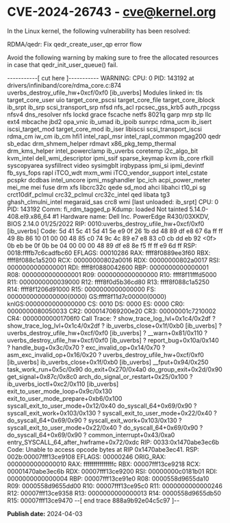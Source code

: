 # CVE-2024-26743 - cve@kernel.org

In the Linux kernel, the following vulnerability has been resolved:

RDMA/qedr: Fix qedr_create_user_qp error flow

Avoid the following warning by making sure to free the allocated
resources in case that qedr_init_user_queue() fail.

-----------[ cut here ]-----------
WARNING: CPU: 0 PID: 143192 at drivers/infiniband/core/rdma_core.c:874 uverbs_destroy_ufile_hw+0xcf/0xf0 [ib_uverbs]
Modules linked in: tls target_core_user uio target_core_pscsi target_core_file target_core_iblock ib_srpt ib_srp scsi_transport_srp nfsd nfs_acl rpcsec_gss_krb5 auth_rpcgss nfsv4 dns_resolver nfs lockd grace fscache netfs 8021q garp mrp stp llc ext4 mbcache jbd2 opa_vnic ib_umad ib_ipoib sunrpc rdma_ucm ib_isert iscsi_target_mod target_core_mod ib_iser libiscsi scsi_transport_iscsi rdma_cm iw_cm ib_cm hfi1 intel_rapl_msr intel_rapl_common mgag200 qedr sb_edac drm_shmem_helper rdmavt x86_pkg_temp_thermal drm_kms_helper intel_powerclamp ib_uverbs coretemp i2c_algo_bit kvm_intel dell_wmi_descriptor ipmi_ssif sparse_keymap kvm ib_core rfkill syscopyarea sysfillrect video sysimgblt irqbypass ipmi_si ipmi_devintf fb_sys_fops rapl iTCO_wdt mxm_wmi iTCO_vendor_support intel_cstate pcspkr dcdbas intel_uncore ipmi_msghandler lpc_ich acpi_power_meter mei_me mei fuse drm xfs libcrc32c qede sd_mod ahci libahci t10_pi sg crct10dif_pclmul crc32_pclmul crc32c_intel qed libata tg3
ghash_clmulni_intel megaraid_sas crc8 wmi [last unloaded: ib_srpt]
CPU: 0 PID: 143192 Comm: fi_rdm_tagged_p Kdump: loaded Not tainted 5.14.0-408.el9.x86_64 #1
Hardware name: Dell Inc. PowerEdge R430/03XKDV, BIOS 2.14.0 01/25/2022
RIP: 0010:uverbs_destroy_ufile_hw+0xcf/0xf0 [ib_uverbs]
Code: 5d 41 5c 41 5d 41 5e e9 0f 26 1b dd 48 89 df e8 67 6a ff ff 49 8b 86 10 01 00 00 48 85 c0 74 9c 4c 89 e7 e8 83 c0 cb dd eb 92 <0f> 0b eb be 0f 0b be 04 00 00 00 48 89 df e8 8e f5 ff ff e9 6d ff
RSP: 0018:ffffb7c6cadfbc60 EFLAGS: 00010286
RAX: ffff8f0889ee3f60 RBX: ffff8f088c1a5200 RCX: 00000000802a0016
RDX: 00000000802a0017 RSI: 0000000000000001 RDI: ffff8f0880042600
RBP: 0000000000000001 R08: 0000000000000001 R09: 0000000000000000
R10: ffff8f11fffd5000 R11: 0000000000039000 R12: ffff8f0d5b36cd80
R13: ffff8f088c1a5250 R14: ffff8f1206d91000 R15: 0000000000000000
FS: 0000000000000000(0000) GS:ffff8f11d7c00000(0000) knlGS:0000000000000000
CS: 0010 DS: 0000 ES: 0000 CR0: 0000000080050033
CR2: 0000147069200e20 CR3: 00000001c7210002 CR4: 00000000001706f0
Call Trace:
<TASK>
? show_trace_log_lvl+0x1c4/0x2df
? show_trace_log_lvl+0x1c4/0x2df
? ib_uverbs_close+0x1f/0xb0 [ib_uverbs]
? uverbs_destroy_ufile_hw+0xcf/0xf0 [ib_uverbs]
? __warn+0x81/0x110
? uverbs_destroy_ufile_hw+0xcf/0xf0 [ib_uverbs]
? report_bug+0x10a/0x140
? handle_bug+0x3c/0x70
? exc_invalid_op+0x14/0x70
? asm_exc_invalid_op+0x16/0x20
? uverbs_destroy_ufile_hw+0xcf/0xf0 [ib_uverbs]
ib_uverbs_close+0x1f/0xb0 [ib_uverbs]
__fput+0x94/0x250
task_work_run+0x5c/0x90
do_exit+0x270/0x4a0
do_group_exit+0x2d/0x90
get_signal+0x87c/0x8c0
arch_do_signal_or_restart+0x25/0x100
? ib_uverbs_ioctl+0xc2/0x110 [ib_uverbs]
exit_to_user_mode_loop+0x9c/0x130
exit_to_user_mode_prepare+0xb6/0x100
syscall_exit_to_user_mode+0x12/0x40
do_syscall_64+0x69/0x90
? syscall_exit_work+0x103/0x130
? syscall_exit_to_user_mode+0x22/0x40
? do_syscall_64+0x69/0x90
? syscall_exit_work+0x103/0x130
? syscall_exit_to_user_mode+0x22/0x40
? do_syscall_64+0x69/0x90
? do_syscall_64+0x69/0x90
? common_interrupt+0x43/0xa0
entry_SYSCALL_64_after_hwframe+0x72/0xdc
RIP: 0033:0x1470abe3ec6b
Code: Unable to access opcode bytes at RIP 0x1470abe3ec41.
RSP: 002b:00007fff13ce9108 EFLAGS: 00000246 ORIG_RAX: 0000000000000010
RAX: fffffffffffffffc RBX: 00007fff13ce9218 RCX: 00001470abe3ec6b
RDX: 00007fff13ce9200 RSI: 00000000c0181b01 RDI: 0000000000000004
RBP: 00007fff13ce91e0 R08: 0000558d9655da10 R09: 0000558d9655dd00
R10: 00007fff13ce95c0 R11: 0000000000000246 R12: 00007fff13ce9358
R13: 0000000000000013 R14: 0000558d9655db50 R15: 00007fff13ce9470
</TASK>
--[ end trace 888a9b92e04c5c97 ]--

**Publish date:** 2024-04-03
